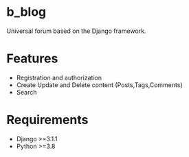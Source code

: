# b_blog

Universal forum based on the Django framework.

<h1>Features</h1>
<ul>
  <li>Registration and authorization</li>
  <li>Create Update and Delete content (Posts,Tags,Comments)</li>
  <li>Search</li>
</ul>
<h1>Requirements</h1>
<ul>
  <li>Django >=3.1.1</li>
  <li>Python >=3.8 </li>
</ul>
